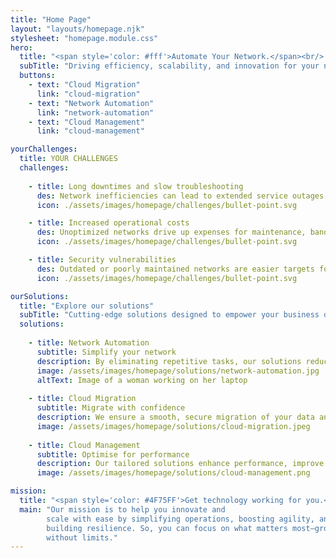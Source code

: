 ```yaml
---
title: "Home Page"
layout: "layouts/homepage.njk"
stylesheet: "homepage.module.css"
hero:
  title: "<span style='color: #fff'>Automate Your Network.</span><br/> Unlock the Cloud."
  subTitle: "Driving efficiency, scalability, and innovation for your network operations."
  buttons:
    - text: "Cloud Migration"
      link: "cloud-migration"
    - text: "Network Automation"
      link: "network-automation"
    - text: "Cloud Management"
      link: "cloud-management"

yourChallenges:
  title: YOUR CHALLENGES
  challenges:
    
    - title: Long downtimes and slow troubleshooting
      des: Network inefficiencies can lead to extended service outages and delays in identifying and fixing issues.
      icon: ./assets/images/homepage/challenges/bullet-point.svg

    - title: Increased operational costs
      des: Unoptimized networks drive up expenses for maintenance, bandwidth, and hardware replacements.
      icon: ./assets/images/homepage/challenges/bullet-point.svg

    - title: Security vulnerabilities
      des: Outdated or poorly maintained networks are easier targets for cyberattacks, putting sensitive data at risk.
      icon: ./assets/images/homepage/challenges/bullet-point.svg

ourSolutions:
  title: "Explore our solutions"
  subTitle: "Cutting-edge solutions designed to empower your business driving efficiency, scalability, and innovation every step of the way."
  solutions: 
    
    - title: Network Automation
      subtitle: Simplify your network
      description: By eliminating repetitive tasks, our solutions reduce errors, boost efficiency, and ensure seamless scalability, allowing your teams to focus on innovation.
      image: /assets/images/homepage/solutions/network-automation.jpg
      altText: Image of a woman working on her laptop      
  
    - title: Cloud Migration
      subtitle: Migrate with confidence
      description: We ensure a smooth, secure migration of your data and applications, unlocking agility, cost savings, and the flexibility your business needs to thrive in a dynamic market.
      image: /assets/images/homepage/solutions/cloud-migration.jpeg
  
    - title: Cloud Management
      subtitle: Optimise for performance
      description: Our tailored solutions enhance performance, improve security, and reduce operational costs, empowering you to achieve long-term success.
      image: /assets/images/homepage/solutions/cloud-management.png

mission:
  title: "<span style='color: #4F75FF'>Get technology working for you.</span>"
  main: "Our mission is to help you innovate and
        scale with ease by simplifying operations, boosting agility, and
        building resilience. So, you can focus on what matters most—growing
        without limits."
---
```

